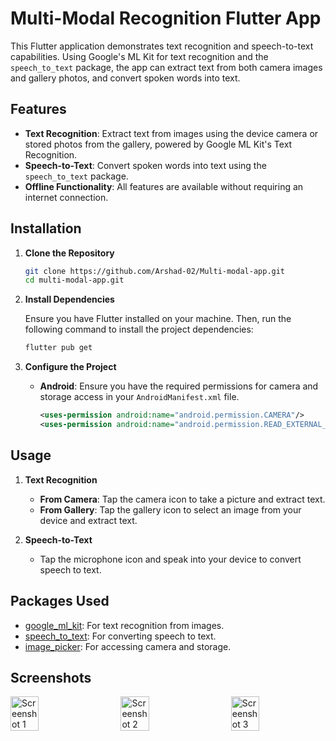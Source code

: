 # Multi-Modal Recognition Flutter App

This Flutter application demonstrates text recognition and speech-to-text capabilities. Using Google's ML Kit for text recognition and the `speech_to_text` package, the app can extract text from both camera images and gallery photos, and convert spoken words into text.

## Features

- **Text Recognition**: Extract text from images using the device camera or stored photos from the gallery, powered by Google ML Kit's Text Recognition.
- **Speech-to-Text**: Convert spoken words into text using the `speech_to_text` package.
- **Offline Functionality**: All features are available without requiring an internet connection.

## Installation

1. **Clone the Repository**

   ```bash
   git clone https://github.com/Arshad-02/Multi-modal-app.git
   cd multi-modal-app.git
   ```

2. **Install Dependencies**

   Ensure you have Flutter installed on your machine. Then, run the following command to install the project dependencies:

   ```bash
   flutter pub get
   ```

3. **Configure the Project**

   - **Android**: Ensure you have the required permissions for camera and storage access in your `AndroidManifest.xml` file.

     ```xml
     <uses-permission android:name="android.permission.CAMERA"/>
     <uses-permission android:name="android.permission.READ_EXTERNAL_STORAGE"/>
     ```

## Usage

1. **Text Recognition**

   - **From Camera**: Tap the camera icon to take a picture and extract text.
   - **From Gallery**: Tap the gallery icon to select an image from your device and extract text.

2. **Speech-to-Text**

   - Tap the microphone icon and speak into your device to convert speech to text.

## Packages Used

- [google_ml_kit](https://pub.dev/packages/google_ml_kit): For text recognition from images.
- [speech_to_text](https://pub.dev/packages/speech_to_text): For converting speech to text.
- [image_picker](https://pub.dev/packages/image_picker): For accessing camera and storage.

## Screenshots
<div style="display: flex; justify-content: space-between;">
  <img src="https://github.com/user-attachments/assets/dc231215-2dc9-4fa6-a2b1-693173ef06f3" width="30%" alt="Screenshot 1">
  <img src="https://github.com/user-attachments/assets/53db773a-8721-490e-82b5-387894f4b108" width="30%" alt="Screenshot 2">
  <img src="https://github.com/user-attachments/assets/5fd1a94c-68e4-44b2-a5bc-b8a31ebc48d0" width="30%" alt="Screenshot 3">
</div>









